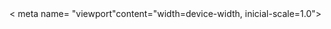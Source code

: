 <!DOCTYPE html>
<html lang= "pt-br>
<head>
      <meta charset= "UTF-8">
      < meta name= "viewport"content="width=device-width, inicial-scale=1.0">
      <title>movix<title>
      <link real="stylesheet" herf="style.css">
<head>
<body>
      <section class="chamada">
        <div class= "chamada-texto">
           <header>Watch Movies<>